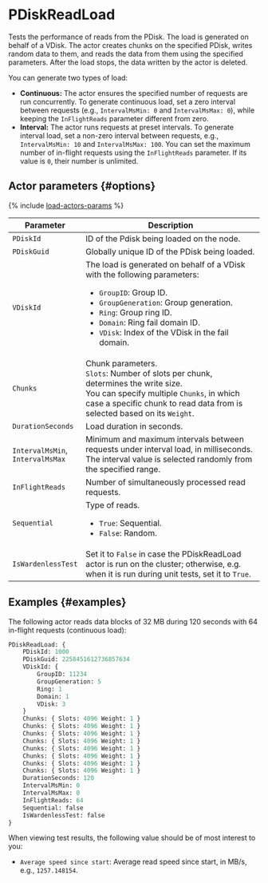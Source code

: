 # PDiskReadLoad

Tests the performance of reads from the PDisk. The load is generated on behalf of a VDisk. The actor creates chunks on the specified PDisk, writes random data to them, and reads the data from them using the specified parameters. After the load stops, the data written by the actor is deleted.

You can generate two types of load:

* **Continuous:** The actor ensures the specified number of requests are run concurrently. To generate continuous load, set a zero interval between requests (e.g., `IntervalMsMin: 0` and `IntervalMsMax: 0`), while keeping the `InFlightReads` parameter different from zero.
* **Interval:** The actor runs requests at preset intervals. To generate interval load, set a non-zero interval between requests, e.g., `IntervalMsMin: 10` and `IntervalMsMax: 100`. You can set the maximum number of in-flight requests using the `InFlightReads` parameter. If its value is `0`, their number is unlimited.

## Actor parameters {#options}

{% include [load-actors-params](../_includes/load-actors-params.md) %}

| Parameter                            | Description                                                                                                                                                                                                                                                                                |
|--------------------------------------|--------------------------------------------------------------------------------------------------------------------------------------------------------------------------------------------------------------------------------------------------------------------------------------------|
| `PDiskId`                            | ID of the Pdisk being loaded on the node.                                                                                                                                                                                                                                                  |
| `PDiskGuid`                          | Globally unique ID of the PDisk being loaded.                                                                                                                                                                                                                                              |
| `VDiskId`                            | The load is generated on behalf of a VDisk with the following parameters:<ul><li>`GroupID`: Group ID.</li><li>`GroupGeneration`: Group generation.</li><li>`Ring`: Group ring ID.</li><li>`Domain`: Ring fail domain ID.</li><li>`VDisk`: Index of the VDisk in the fail domain.</li></ul> |
| `Chunks`                             | Chunk parameters.<br/>`Slots`: Number of slots per chunk, determines the write size.<br/>You can specify multiple `Chunks`, in which case a specific chunk to read data from is selected based on its `Weight`.                                                                            |
| `DurationSeconds`                    | Load duration in seconds.                                                                                                                                                                                                                                                                  |
| `IntervalMsMin`,<br/>`IntervalMsMax` | Minimum and maximum intervals between requests under interval load, in milliseconds. The interval value is selected randomly from the specified range.                                                                                                                                     |
| `InFlightReads`                      | Number of simultaneously processed read requests.                                                                                                                                                                                                                                          |
| `Sequential`                         | Type of reads.<ul><li>`True`: Sequential.</li><li>`False`: Random.</li></ul>                                                                                                                                                                                                               |
| `IsWardenlessTest`                   | Set it to `False` in case the PDiskReadLoad actor is run on the cluster; otherwise, e.g. when it is run during unit tests, set it to `True`.                                                                                                                                               |

## Examples {#examples}

The following actor reads data blocks of 32 MB during 120 seconds with 64 in-flight requests (continuous load):

```proto
PDiskReadLoad: {
    PDiskId: 1000
    PDiskGuid: 2258451612736857634
    VDiskId: {
        GroupID: 11234
        GroupGeneration: 5
        Ring: 1
        Domain: 1
        VDisk: 3
    }
    Chunks: { Slots: 4096 Weight: 1 }
    Chunks: { Slots: 4096 Weight: 1 }
    Chunks: { Slots: 4096 Weight: 1 }
    Chunks: { Slots: 4096 Weight: 1 }
    Chunks: { Slots: 4096 Weight: 1 }
    Chunks: { Slots: 4096 Weight: 1 }
    Chunks: { Slots: 4096 Weight: 1 }
    Chunks: { Slots: 4096 Weight: 1 }
    DurationSeconds: 120
    IntervalMsMin: 0
    IntervalMsMax: 0
    InFlightReads: 64
    Sequential: false
    IsWardenlessTest: false
}
```

When viewing test results, the following value should be of most interest to you:

* `Average speed since start`: Average read speed since start, in MB/s, e.g., `1257.148154`.

